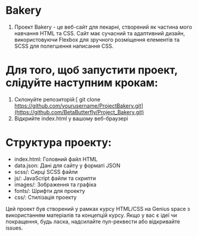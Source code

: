 # Bakery

1. Проект Bakery - це веб-сайт для пекарні, створений як частина мого навчання HTML та CSS. Сайт має сучасний та адаптивний дизайн, використовуючи Flexbox для зручного розміщення елементів та SCSS для полегшення написання CSS.

# Для того, щоб запустити проект, слідуйте наступним крокам:

1. Склонуйте репозиторій:[ git clone https://github.com/yourusername/ProjectBakery.git](https://github.com/BetaButterfly/Project_Bakery.git)
2. Відкрийте index.html у вашому веб-браузері

# Структура проекту:

- index.html: Головний файл HTML
- data.json: Дані для сайту у форматі JSON
- scss/: Сирці SCSS файли
- js/: JavaScript файли та скрипти
- images/: Зображення та графіка
- fonts/: Шрифти для проекту
- css/: Стилізація проекту

Цей проект був створений у рамках курсу HTML/CSS на Genius space з використанням матеріалів та концепцій курсу.
Якщо у вас є ідеї чи покращення, будь ласка, надсилайте пул-реквести або відкривайте issues.
